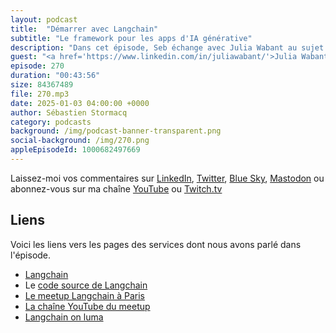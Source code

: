 ```yaml
---
layout: podcast
title:  "Démarrer avec Langchain"
subtitle: "Le framework pour les apps d'IA générative"
description: "Dans cet épisode, Seb échange avec Julia Wabant au sujet de LangChain, un framework open source conçu pour faciliter le développement d’applications s’appuyant sur des modèles de langage étendus (LLMs) et l’IA générative. Ils explorent les composants de LangChain, le rôle des agents dans l’orchestration des tâches complexes, et les défis techniques rencontrés par les développeurs. Julia partage des exemples concrets d’utilisation et explique comment intégrer cette technologie dans des processus métiers existants. L’épisode aborde également le soutien de la communauté LangChain, du meetup français que Julia à co-créé et les perspectives d’avenir pour l’IA générative."
guest: "<a href='https://www.linkedin.com/in/juliawabant/'>Julia Wabant</a>, Senior Data Scientist"
episode: 270
duration: "00:43:56" 
size: 84367489
file: 270.mp3
date: 2025-01-03 04:00:00 +0000
author: Sébastien Stormacq
category: podcasts
background: /img/podcast-banner-transparent.png
social-background: /img/270.png
appleEpisodeId: 1000682497669
---
```


Laissez-moi vos commentaires sur [LinkedIn](https://www.linkedin.com/in/sebastienstormacq/), [Twitter](https://twitter.com/sebsto), [Blue Sky](https://bsky.app/profile/sebsto.bsky.social), [Mastodon](https://awscommunity.social/@sebsto) ou abonnez-vous sur ma chaîne [YouTube](https://www.youtube.com/sebsto) ou [Twitch.tv](https://www.twitch.tv/sebAWS)

## Liens

Voici les liens vers les pages des services dont nous avons parlé dans l'épisode.

- [Langchain](https://www.langchain.com)
- Le [code source de Langchain](https://github.com/langchain-ai)
- [Le meetup Langchain à Paris](https://www.meetup.com/paris-langchain-llm-meetup-innovating-language-technology/)
- [La chaîne YouTube du meetup](https://www.youtube.com/@MultimodalAICommunity)
- [Langchain on luma](https://lu.ma/langchain)


